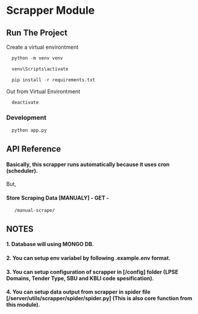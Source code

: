 <!-- @format -->

# Scrapper Module

## Run The Project

Create a virtual environtment

```python
  python -m venv venv
```

```python
  venv\Scripts\activate
```

```python
  pip install -r requirements.txt
```

Out from Virtual Environtment

```python
  deactivate
```

### Development

```python
  python app.py
```

## API Reference

#### Basically, this scrapper runs automatically because it uses cron (scheduler).

But,

#### Store Scraping Data [MANUALY] - GET -

```http
   /manual-scrape/
```

## NOTES

#### 1. Database will using MONGO DB.

#### 2. You can setup env variabel by following .example.env format.

#### 3. You can setup configuration of scrapper in [/config] folder (LPSE Domains, Tender Type, SBU and KBLI code spesification).

#### 4. You can setup data output from scrapper in spider file [/server/utils/scrapper/spider/spider.py] (This is also core function from this module).
